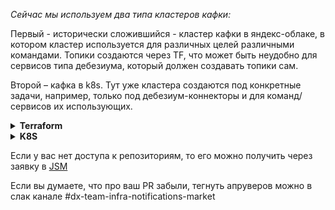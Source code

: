 
*Сейчас мы используем два типа кластеров кафки:*

Первый - исторически сложившийся - кластер кафки в яндекс-облаке, в котором кластер используется для различных целей различными командами. Топики создаются через TF, что может быть неудобно для сервисов типа дебезиума, который должен создавать топики сам.

Второй – кафка в k8s. Тут уже кластера создаются под конкретные задачи, например, только под дебезиум-коннекторы и для команд/сервисов их использующих. 


<details>
<summary><b>Terraform</b></summary>

Для YC кластеров кафки, пользователи и топики создаются в репозитории [infra-live](https://github.com/DayMarket/infra-live)

<details>
<summary><i>Создание топиков</i></summary>

Чтобы найти конфигурацию топиков Kafka, необходимо пройти по пути:
`environments → [окружение] → kafka → topics → [кластер] → terragrunt.hcl`


Пример файла конфигурации топиков для common kafka cluster на dev окружении:
https://github.com/DayMarket/infra-live/blob/master/environments/dev/kafka/topics/common/terragrunt.hcl

```hcl
# environments/dev/kafka/topics/common/terragrunt.hcl

locals {
  # Конфигурации топиков
  topic_configs = {
    "wms-dev" = {
      partitions               = 3
      replication_factor       = 2
      config                   = {
        "cleanup.policy"      = "delete"
        "retention.ms"        = "604800000" # 7 дней
        "min.insync.replicas" = "1"
      }
    },
    "analytics-dev-1" = {
      partitions               = 6
      replication_factor       = 2
      config                   = {
        "cleanup.policy"      = "delete"
        "retention.ms"        = "2592000000" # 30 дней
        "min.insync.replicas" = "1"
      }
    },
    "default" = {
      partitions               = 1
      replication_factor       = 2
      config                   = {
        "cleanup.policy"      = "delete"
        "retention.ms"        = "86400000" # 1 день
        "min.insync.replicas" = "1"
      }
    }
  }
}

inputs = {
  kafka_cluster_id = dependency.cluster_kafka_id.outputs.cluster_id
  
  ###_Create_Topic_###
  topic_list = {
    "accepted_invoice"         = local.topic_configs["wms-dev"],
    "accepted_shipping_box"    = local.topic_configs["wms-dev"],
    "analytics-buyers"         = local.topic_configs["analytics-dev-1"],
    "analytics-delayed_buyers" = local.topic_configs["analytics-dev-1"],
    "analytics-new_buyers"     = local.topic_configs["analytics-dev-1"],
    # ... остальные топики
  }
}
```


Создание своего топика

Чтобы создать новый топик надо добавить в конец topic_list новую строку

```hcl
topic_name = local.topic_configs["<название конфигурации>"]
```
Подумай какой конфиг нужен для твоего топика и укажи название конфигурации. Если из сущесвтующих конфигураций ничего не подоходит, то опиши свою и укажи ее.

Если сомневаешься то можешь использовать конфигурацию "default"
</details>

<details>
<summary><i>Создание пользователей</i></summary>

Чтобы найти конфигурацию пользователей, необходимо пройти по пути:
`environments → [окружение] → kafka → users → [кластер] → terragrunt.hcl`


Пример файла конфигурации пользователей для common kafka cluster на dev окружении:

https://github.com/DayMarket/infra-live/blob/master/environments/dev/kafka/users/common/terragrunt.hcl

```hcl
######_kafka_users_creation_#####
  users = [
    {
      name = "admin"
      topics = {
        "*" = ["ACCESS_ROLE_CONSUMER", "ACCESS_ROLE_PRODUCER"]
      }
    },
    {
      name = "ecom-platform"
      topics = {
        "translate.v1"        = ["ACCESS_ROLE_CONSUMER", "ACCESS_ROLE_PRODUCER"],
        "translate_result.v1" = ["ACCESS_ROLE_CONSUMER"],
      }
    },
# ... остальные  пользователи
```

Создание своего пользователя и добавление прав

```hcl
    {
      name = "название-юзера"
      topics = {
        "Название топика к которому нужны права"   = ["уроверь доступа",]
 
      }
    },
```
Если вы перейдете в конфигурационный файл, то можете заметить, что используются только два уровня доступа: 

ACCESS_ROLE_CONSUMER = read only 

ACCESS_ROLE_PRODUCER = read write 

</details>

</details>

<details>
<summary><b>K8S</b></summary>


<details>
<summary><i>Создание топиков</i></summary>

В данном случае топики создаются через репозиторий   [infra-argocd](https://github.com/DayMarket/infra-argocd)

Чтобы найти конфигурацию топиков Kafka, необходимо пройти по пути:
` [окружение] → kafka → data-apps(dev/prod) или infra-apps(stage) → strimzi-operator → kafka-topics.yaml`

Пример из Stage:
https://github.com/DayMarket/infra-argocd/blob/master/stage/infra-apps/strimzi/kafka-topics.yaml

```hcl
apiVersion: kafka.strimzi.io/v1beta2
kind: KafkaTopic
metadata:
  name: search.fast-categories-ranking-updates.v1
  namespace: svc-data-kafka-connect
  labels:
    strimzi.io/cluster: stage-kafka-cluster
spec:
  topicName: search.fast_categories_ranking_updates.v1
  partitions: 3
  replicas: 3
  config:
    min.insync.replicas: 1
    retention.bytes: 1073741824
    retention.ms: 172800001
    segment.bytes: 314572800
    flush.messages: 1000
    flush.ms: 1800000
    file.delete.delay.ms: 0
    cleanup.policy: delete
    compression.type: lz4
---
apiVersion: kafka.strimzi.io/v1beta2
kind: KafkaTopic
metadata:
  name: discovery.sku.filters.updates
  namespace: svc-data-kafka-connect
  labels:
    strimzi.io/cluster: stage-kafka-cluster
spec:
  topicName: discovery.sku.filters.updates
  partitions: 3
  replicas: 3
  config:
    min.insync.replicas: 1
    retention.bytes: 1073741824
    retention.ms: 172800001
    segment.bytes: 314572800
    flush.messages: 1000
    flush.ms: 1800000
    file.delete.delay.ms: 0
    cleanup.policy: delete
    compression.type: lz4
```
</details>

<details>
<summary><i>Вложенный заголовок</i></summary>

Пользователей мы создаем через репозиторий [infra-helm](https://github.com/DayMarket/infra-helm)

Найти конфигурационный файл можно по пути: 

`charts → kafka-users → окружение.values.yaml`

Пример конфигурационного файла из stage окружения: 

https://github.com/DayMarket/infra-helm/blob/master/charts/kafka-users/dev.values.yaml

```hcl

users:
  user1:
    passwordKey: example_user_1_password
    acls:
      - host: "*"
        resource:
          type: topic
          name: "topic-example-wildcard-"
          patternType: prefix
        operations:
          - All
      - host: "*"
        resource:
          type: topic
          name: "topic_example"
          patternType: prefix
        operations:
          - All
      - host: "*"
        resource:
          type: group
          name: "*"
          patternType: literal
        operations:
          - All
  user2:
    passwordKey: example_user_2_password
    acls:
      - host: "*"
        resource:
          type: topic
          name: "user2-topic"
          patternType: literal
        operations:
          - Read 
```
</details>

</details>


Если у вас нет доступа к репозиториям, то его можно получить через заявку в [JSM](https://jsm.uzum.com/servicedesk/customer/portal/5)

Если вы думаете, что  про ваш PR забыли, тегнуть апруверов можно в слак канале #dx-team-infra-notifications-market 







